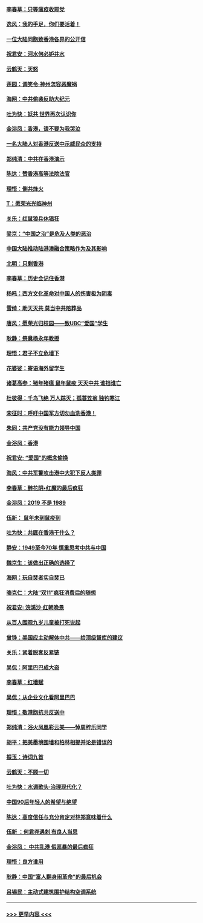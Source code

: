 #### [李春草：只等瘟疫收邪党](../pages/nsc993/n11677308.md?t=11250344) 
#### [逸风：我的手足，你们要活着！](../pages/nsc993/n11676352.md?t=11250344) 
#### [一位大陆同胞致香港各界的公开信](../pages/nsc993/n11675761.md?t=11250344) 
#### [祝君安：河水何必妒井水](../pages/nsc993/n11675746.md?t=11250344) 
#### [云鹤天：天怒](../pages/nsc993/n11675718.md?t=11250344) 
#### [莲园：调笑令‧神州怎容恶魔祸](../pages/nsc993/n11675648.md?t=11250344) 
#### [海网：中共偷袭反助大纪元](../pages/nsc993/n11673515.md?t=11250344) 
#### [吐为快：妖共 世界再次认识你](../pages/nsc993/n11673506.md?t=11250344) 
#### [金浴凤：香港，请不要为我哭泣](../pages/nsc993/n11673248.md?t=11250344) 
#### [一名大陆人对香港反送中示威民众的支持](../pages/nsc993/n11672615.md?t=11250344) 
#### [郑纯清：中共在香港演示](../pages/nsc993/n11670539.md?t=11250344) 
#### [陈达：赞香港高等法院法官](../pages/nsc993/n11669542.md?t=11250344) 
#### [理悟：倒共烽火](../pages/nsc993/n11668844.md?t=11250344) 
#### [T：愿荣光光临神州](../pages/nsc993/n11668421.md?t=11250344) 
#### [关乐：红鼠狼兵休猖狂](../pages/nsc993/n11668378.md?t=11250344) 
#### [梁京：“中国之治”是危及人类的恶治](../pages/nsc993/n11668328.md?t=11250344) 
#### [中国大陆推动陆港澳融合策略作为及其影响](../pages/nsc993/n11668157.md?t=11250344) 
#### [北明：只剩香港](../pages/nsc993/n11668002.md?t=11250344) 
#### [李春草：历史会记住香港](../pages/nsc993/n11667927.md?t=11250344) 
#### [杨吒：西方文化革命对中国人的伤害极为阴毒](../pages/nsc993/n11664521.md?t=11250344) 
#### [雪绮：助天灭共 莫当中共陪葬品](../pages/nsc993/n11662650.md?t=11250344) 
#### [唐风：愿荣光归校园——致UBC“爱国”学生](../pages/nsc993/n11662194.md?t=11250344) 
#### [耿静：祭奠杨永年教授](../pages/nsc993/n11662514.md?t=11250344) 
#### [理悟：君子不立危墙下](../pages/nsc993/n11662172.md?t=11250344) 
#### [花婆娑：寄语海外留学生](../pages/nsc993/n11662121.md?t=11250344) 
#### [诸葛高参：猪年猪瘟 鼠年鼠疫 天灭中共 谁挡谁亡](../pages/nsc993/n11661980.md?t=11250344) 
#### [杜彼得：千鸟飞绝 万人踪灭；孤蓑笠翁 独钓寒江](../pages/nsc993/n11661170.md?t=11250344) 
#### [宋征时：呼吁中国军方切勿血洗香港！](../pages/nsc993/n11415318.md?t=11250344) 
#### [朱同：共产党没有能力领导中国](../pages/nsc993/n11660421.md?t=11250344) 
#### [金浴凤：香港](../pages/nsc993/n11660419.md?t=11250344) 
#### [祝君安: “爱国”的概念偷换](../pages/nsc993/n11659706.md?t=11250344) 
#### [海风：中共军警攻击港中大犯下反人类罪](../pages/nsc993/n11659632.md?t=11250344) 
#### [李春草：醉花阴•红魔的最后疯狂](../pages/nsc993/n11659287.md?t=11250344) 
#### [金浴凤：2019 不是 1989](../pages/nsc993/n11657663.md?t=11250344) 
#### [伍新： 鼠年未到鼠疫到](../pages/nsc993/n11655098.md?t=11250344) 
#### [吐为快：共匪在香港干什么？](../pages/nsc993/n11654891.md?t=11250344) 
#### [静安：1949至今70年 慎重思考中共与中国](../pages/nsc993/n11651244.md?t=11250344) 
#### [魏京生：该做出正确的选择了](../pages/nsc993/n11653084.md?t=11250344) 
#### [海网：玩自焚者实自焚已](../pages/nsc993/n11652423.md?t=11250344) 
#### [骆克仁：大陆“双11”疯狂消费后的随想](../pages/nsc993/n11652305.md?t=11250344) 
#### [祝君安: 浣溪沙·红朝晚景](../pages/nsc993/n11652258.md?t=11250344) 
#### [从百人围观九岁儿童被打死说起](../pages/nsc993/n11651030.md?t=11250344) 
#### [曾铮：美国应主动解体中共——给顶级智库的建议](../pages/nsc993/n11649888.md?t=11250344) 
#### [关乐：紧着脱套反紧链](../pages/nsc993/n11649069.md?t=11250344) 
#### [吴侃：阿里巴巴成大盗](../pages/nsc993/n11645523.md?t=11250344) 
#### [李春草：红墙赋](../pages/nsc993/n11646389.md?t=11250344) 
#### [吴侃：从企业文化看阿里巴巴](../pages/nsc993/n11645476.md?t=11250344) 
#### [理悟：敬港胞抗共反送中](../pages/nsc993/n11645466.md?t=11250344) 
#### [郑纯清：浴火凤凰彩云美——悼周梓乐同学](../pages/nsc993/n11645155.md?t=11250344) 
#### [胡平：把美墨境围墙和柏林相提并论是错误的](../pages/nsc993/n11645134.md?t=11250344) 
#### [振玉：诗词九首](../pages/nsc993/n11644081.md?t=11250344) 
#### [云鹤天：不顾一切](../pages/nsc993/n11643508.md?t=11250344) 
#### [吐为快：水调歌头·治理现代化？](../pages/nsc993/n11643485.md?t=11250344) 
#### [中国90后年轻人的希望与绝望](../pages/nsc993/n11642317.md?t=11250344) 
#### [陈达：高度信任与充分肯定对林郑意味着什么](../pages/nsc993/n11641441.md?t=11250344) 
#### [伍新 ：何君尧遇刺 有良人当思](../pages/nsc993/n11641503.md?t=11250344) 
#### [金浴凤： 中共乱港  假恶暴的最后疯狂](../pages/nsc993/n11641495.md?t=11250344) 
#### [理悟：良方谁用](../pages/nsc993/n11641463.md?t=11250344) 
#### [耿静：中国“富人翻身闹革命”的最后机会](../pages/nsc993/n11640655.md?t=11250344) 
#### [吕锡民：主动式建筑围护结构空调系统](../pages/nsc993/n11640168.md?t=11250344) 

----
#### [ >>> 更早内容 <<< ](../indexes/nsc993-earlier.md)
